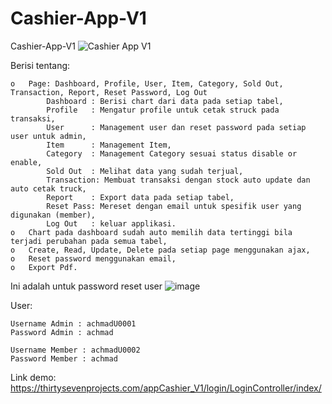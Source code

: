 # Cashier-App-V1
Cashier-App-V1
![Cashier App V1](https://user-images.githubusercontent.com/77251566/129647138-c2a5eb0a-fbb6-4950-a96a-655650e49dbd.png)

Berisi tentang:

    o	Page: Dashboard, Profile, User, Item, Category, Sold Out, Transaction, Report, Reset Password, Log Out
            Dashboard : Berisi chart dari data pada setiap tabel,
            Profile   : Mengatur profile untuk cetak struck pada transaksi,
            User      : Management user dan reset password pada setiap user untuk admin,
            Item      : Management Item,
            Category  : Management Category sesuai status disable or enable,
            Sold Out  : Melihat data yang sudah terjual,
            Transaction: Membuat transaksi dengan stock auto update dan auto cetak truck,
            Report    : Export data pada setiap tabel,
            Reset Pass: Mereset dengan email untuk spesifik user yang digunakan (member),
            Log Out   : keluar applikasi.
    o	Chart pada dashboard sudah auto memilih data tertinggi bila terjadi perubahan pada semua tabel,
    o	Create, Read, Update, Delete pada setiap page menggunakan ajax,
    o	Reset password menggunakan email,
    o	Export Pdf.

Ini adalah untuk password reset user
![image](https://user-images.githubusercontent.com/77251566/129644260-a7a71b59-8bc8-474b-bbda-5b6fd814adba.png)

User:

    Username Admin : achmadU0001
    Password Admin : achmad

    Username Member : achmadU0002
    Password Member : achmad

Link demo: https://thirtysevenprojects.com/appCashier_V1/login/LoginController/index/

